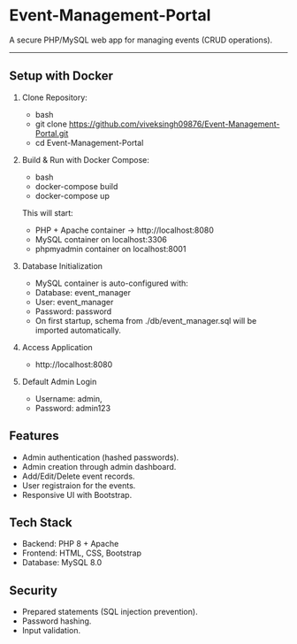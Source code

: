 # Event-Management-Portal

A secure PHP/MySQL web app for managing events (CRUD operations).

---

## Setup with Docker

1. Clone Repository:
    - bash
    - git clone https://github.com/viveksingh09876/Event-Management-Portal.git
    - cd Event-Management-Portal

2. Build & Run with Docker Compose:
    - bash
    - docker-compose build
    - docker-compose up
      
    This will start:
    - PHP + Apache container → http://localhost:8080
    - MySQL container on localhost:3306
    - phpmyadmin container on localhost:8001

3. Database Initialization

    - MySQL container is auto-configured with:
    - Database: event_manager
    - User: event_manager
    - Password: password
    - On first startup, schema from ./db/event_manager.sql will be imported automatically.

4. Access Application
    - http://localhost:8080

5. Default Admin Login
    - Username: admin,
    - Password: admin123

## Features

- Admin authentication (hashed passwords).
- Admin creation through admin dashboard.
- Add/Edit/Delete event records.
- User registraion for the events.
- Responsive UI with Bootstrap.

## Tech Stack

- Backend: PHP 8 + Apache
- Frontend: HTML, CSS, Bootstrap
- Database: MySQL 8.0

## Security

- Prepared statements (SQL injection prevention).
- Password hashing.
- Input validation.
